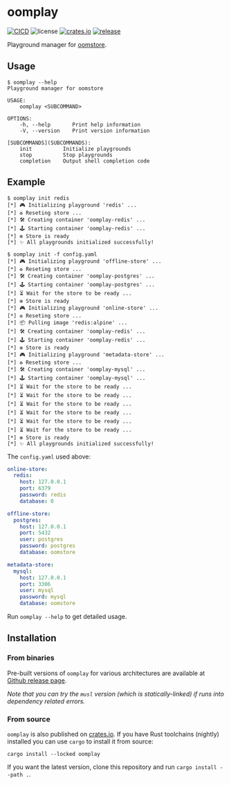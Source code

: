 # oomplay

[![CICD](https://github.com/oom-ai/oomplay/actions/workflows/CICD.yml/badge.svg)](https://github.com/oom-ai/oomplay/actions/workflows/CICD.yml)
![license](https://img.shields.io/badge/license-%20MIT/Apache--2.0-blue.svg)
[![crates.io](https://img.shields.io/crates/v/oomplay.svg?colorB=319e8c)](https://crates.io/crates/oomplay)
[![release](https://img.shields.io/badge/Release-%20Linux%20|%20OSX%20|%20Win%20-orange.svg)](https://github.com/oom-ai/oomplay/releases)


Playground manager for [oomstore](https://github.com/oom-ai/oomstore).

## Usage

```
$ oomplay --help
Playground manager for oomstore

USAGE:
    oomplay <SUBCOMMAND>

OPTIONS:
    -h, --help       Print help information
    -V, --version    Print version information

[SUBCOMMANDS](SUBCOMMANDS):
    init          Initialize playgrounds
    stop          Stop playgrounds
    completion    Output shell completion code
```

## Example

```
$ oomplay init redis
[*] 🎮 Initializing playground 'redis' ...
[*] ♻️ Reseting store ...
[*] 🛠️ Creating container 'oomplay-redis' ...
[*] 🕹️ Starting container 'oomplay-redis' ...
[*] ❇️ Store is ready
[*] ✨ All playgrounds initialized successfully!
```

```
$ oomplay init -f config.yaml
[*] 🎮 Initializing playground 'offline-store' ...
[*] ♻️ Reseting store ...
[*] 🛠️ Creating container 'oomplay-postgres' ...
[*] 🕹️ Starting container 'oomplay-postgres' ...
[*] ⏳ Wait for the store to be ready ...
[*] ❇️ Store is ready
[*] 🎮 Initializing playground 'online-store' ...
[*] ♻️ Reseting store ...
[*] 📦 Pulling image 'redis:alpine' ...
[*] 🛠️ Creating container 'oomplay-redis' ...
[*] 🕹️ Starting container 'oomplay-redis' ...
[*] ❇️ Store is ready
[*] 🎮 Initializing playground 'metadata-store' ...
[*] ♻️ Reseting store ...
[*] 🛠️ Creating container 'oomplay-mysql' ...
[*] 🕹️ Starting container 'oomplay-mysql' ...
[*] ⏳ Wait for the store to be ready ...
[*] ⏳ Wait for the store to be ready ...
[*] ⏳ Wait for the store to be ready ...
[*] ⏳ Wait for the store to be ready ...
[*] ⏳ Wait for the store to be ready ...
[*] ⏳ Wait for the store to be ready ...
[*] ❇️ Store is ready
[*] ✨ All playgrounds initialized successfully!
```

The `config.yaml` used above:
```yaml
online-store:
  redis:
    host: 127.0.0.1
    port: 6379
    password: redis
    database: 0

offline-store:
  postgres:
    host: 127.0.0.1
    port: 5432
    user: postgres
    password: postgres
    database: oomstore

metadata-store:
  mysql:
    host: 127.0.0.1
    port: 3306
    user: mysql
    password: mysql
    database: oomstore
```

Run `oomplay --help` to get detailed usage.

## Installation

### From binaries

Pre-built versions of `oomplay` for various architectures are available at [Github release page](https://github.com/oom-ai/oomplay/releases).

*Note that you can try the `musl` version (which is statically-linked) if runs into dependency related errors.*

### From source

`oomplay` is also published on [crates.io](https://crates.io). If you have Rust toolchains (nightly) installed you can use `cargo` to install it from source:

```
cargo install --locked oomplay
```

If you want the latest version, clone this repository and run `cargo install --path .`.

